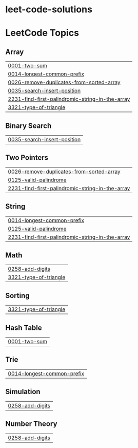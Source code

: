 # leet-code-solutions
<!---LeetCode Topics Start-->
# LeetCode Topics
## Array
|  |
| ------- |
| [0001-two-sum](https://github.com/midhun123758/leet-code-solutions/tree/master/0001-two-sum) |
| [0014-longest-common-prefix](https://github.com/midhun123758/leet-code-solutions/tree/master/0014-longest-common-prefix) |
| [0026-remove-duplicates-from-sorted-array](https://github.com/midhun123758/leet-code-solutions/tree/master/0026-remove-duplicates-from-sorted-array) |
| [0035-search-insert-position](https://github.com/midhun123758/leet-code-solutions/tree/master/0035-search-insert-position) |
| [2231-find-first-palindromic-string-in-the-array](https://github.com/midhun123758/leet-code-solutions/tree/master/2231-find-first-palindromic-string-in-the-array) |
| [3321-type-of-triangle](https://github.com/midhun123758/leet-code-solutions/tree/master/3321-type-of-triangle) |
## Binary Search
|  |
| ------- |
| [0035-search-insert-position](https://github.com/midhun123758/leet-code-solutions/tree/master/0035-search-insert-position) |
## Two Pointers
|  |
| ------- |
| [0026-remove-duplicates-from-sorted-array](https://github.com/midhun123758/leet-code-solutions/tree/master/0026-remove-duplicates-from-sorted-array) |
| [0125-valid-palindrome](https://github.com/midhun123758/leet-code-solutions/tree/master/0125-valid-palindrome) |
| [2231-find-first-palindromic-string-in-the-array](https://github.com/midhun123758/leet-code-solutions/tree/master/2231-find-first-palindromic-string-in-the-array) |
## String
|  |
| ------- |
| [0014-longest-common-prefix](https://github.com/midhun123758/leet-code-solutions/tree/master/0014-longest-common-prefix) |
| [0125-valid-palindrome](https://github.com/midhun123758/leet-code-solutions/tree/master/0125-valid-palindrome) |
| [2231-find-first-palindromic-string-in-the-array](https://github.com/midhun123758/leet-code-solutions/tree/master/2231-find-first-palindromic-string-in-the-array) |
## Math
|  |
| ------- |
| [0258-add-digits](https://github.com/midhun123758/leet-code-solutions/tree/master/0258-add-digits) |
| [3321-type-of-triangle](https://github.com/midhun123758/leet-code-solutions/tree/master/3321-type-of-triangle) |
## Sorting
|  |
| ------- |
| [3321-type-of-triangle](https://github.com/midhun123758/leet-code-solutions/tree/master/3321-type-of-triangle) |
## Hash Table
|  |
| ------- |
| [0001-two-sum](https://github.com/midhun123758/leet-code-solutions/tree/master/0001-two-sum) |
## Trie
|  |
| ------- |
| [0014-longest-common-prefix](https://github.com/midhun123758/leet-code-solutions/tree/master/0014-longest-common-prefix) |
## Simulation
|  |
| ------- |
| [0258-add-digits](https://github.com/midhun123758/leet-code-solutions/tree/master/0258-add-digits) |
## Number Theory
|  |
| ------- |
| [0258-add-digits](https://github.com/midhun123758/leet-code-solutions/tree/master/0258-add-digits) |
<!---LeetCode Topics End-->